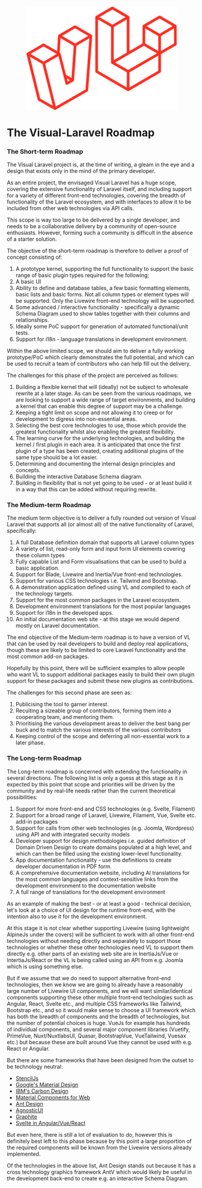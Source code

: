<p align="center"><a href="https://github.com/Tranzakt/Visual-Laravel/" target="_blank"><img src="https://raw.githubusercontent.com/Tranzakt/Visual-Laravel/main/resources/graphics/VisualLaravel.svg" width="400" alt="Visual Laravel Logo"></a></p>

# The Visual-Laravel Roadmap

### The Short-term Roadmap

The Visual Laravel project is, at the time of writing, a gleam in the eye and a design that exists only in the mind of the primary developer.

As an entire project, the envisaged Visual Laravel has a huge scope, 
covering the extensive functionality of Laravel itself,
and including support for a variety of different front-end technologies,
covering the breadth of functionality of the Laravel ecosystem,
and with interfaces to allow it to be included from other web technologies 
via API calls.

This scope is way too large to be delivered by a single developer, 
and needs to be a collaborative delivery by a community of open-source enthusiasts.
However, forming such a community is difficult in the absence of a starter solution.

The objective of the short-term roadmap is therefore to deliver a proof of concept
consisting of:

1. A prototype kernel, supporting the full functionality to support
   the basic range of basic plugin types required for the following; 
2. A basic UI
3. Ability to define and database tables, a few basic formatting elements, basic lists and basic forms.
   Not all column types or element types will be supported.
   Only the Livewire front-end technology will be supported.
4. Some advanced / interactive functionality - specifically a dynamic Schema Diagram used to show tables together with their columns and relationships.
5. Ideally some PoC support for generation of automated functional/unit tests.
6. Support for i18n - language translations in development environment.

Within the above limited scope, we should aim to deliver a fully working prototype/PoC which clearly demonstrates the full potential, 
and which can be used to recruit a team of contributors who can help fill out the delivery.

The challenges for this phase of the project are perceived as follows:

1. Building a flexible kernel that will (ideally) not be subject to wholesale rewrite at a later stage.
   As can be seen from the various roadmaps, we are looking to support a wide range of target environments,
   and building a kernel that can enable this degree of support may be a challenge.
2. Keeping a tight limit on scope and not allowing it to creep or for development to digress into non-essential areas.
3. Selecting the best core technologies to use,
   those which provide the greatest functionality whilst also enabling the greatest flexibility.
4. The learning curve for the underlying technologies, and building the kernel / first plugin in each area.
   It is anticipated that once the first plugin of a type has been created,
   creating additional plugins of the same type should be a lot easier.
5. Determining and documenting the internal design principles and concepts.
6. Building the interactive Database Schema diagram.
7. Building in flexibility that is not yet going to be used - or at least build it in a way that this can be added without requiring rewrite.


### The Medium-term Roadmap

The medium term objective is to deliver a fully rounded out version of Visual Laravel that supports all
(or almost all) of the native functionality of Laravel, specifically:

1. A full Database definition domain that supports all Laravel column types
2. A variety of list, read-only form and input form UI elements covering these column types
3. Fully capable List and Form visualisations that can be used to build a basic application.
4. Support for Blade, Livewire and Inertia/Vue front-end technologies.
5. Support for various CSS technologies i.e. Tailwind and Bootstrap.
6. A demonstration application defined using VL and compiled to each of the technology targets.
7. Support for the most common packages in the Laravel ecosystem.
8. Development environment translations for the most popular languages
9. Support for i18n in the developed apps.
10. An initial documentation web site - at this stage we would depend mostly on Laravel documentation.

The end objective of the Medium-term roadmap is to have a version of VL that can be used by real developers to build and deploy real applications,
though these are likely to be limited to core Laravel functionality and the most common add-on packages.

Hopefully by this point, there will be sufficient examples to allow people who want VL to support additional packages
easily to build their own plugin support for these packages and submit these new plugins as contributions.

The challenges for this second phase are seen as:

1. Publicising the tool to garner interest.
2. Recuiting a sizeable group of contributors, forming them into a cooperating team, and mentoring them.
3. Prioritising the various development areas to deliver the best bang per buck and to match the various interests of the various contributors
4. Keeping control of the scope and deferring all non-essential work to a later phase.

### The Long-term Roadmap

The Long-term roadmap is concerned with extending the functionality in several directions. 
The following list is only a guess at this stage as it is expected by this point that 
scope and priorities will be driven by the community and by real-life needs rather than
the current theoretical possibilities:

1. Support for more front-end and CSS technologies (e.g. Svelte, Filament)
2. Support for a broad range of Laravel, Livewire, Filament, Vue, Svelte etc. add-in packages
3. Support for calls from other web technologies (e.g. Joomla, Wordpress) using API and with integrated security models
4. Developer support for design methodologies
   i.e. guided definition of Domain Driven Design to create domains populated at a high level,
   and which can then be filled using the existing lower-level functionality.
5. App documentation functionality - use the definitions to create developer documentation in PDF form.
6. A comprehensive documentation website, including AI translations for the most common languages
   and context-sensitive links from the development environment to the documentation website 
7. A full range of translations for the development environment

As an example of making the best - or at least a good - technical decision, let's look at a choice of UI design for the runtime front-end, 
with the intention also to use it for the development environment.

At this stage it is not clear whether supporting Livewire 
(using lightweight AlpineJs under the covers)
will be sufficient to work with all other front-end technologies 
without needing directly and separately to support those technologies
or whether these other technologies need VL to support them directly
e.g. other parts of an existing web site are in InertiaJs/Vue or IntertiaJs/React
or the VL is being called using an API from e.g. Joomla which is using something else. 

But if we assume that we do need to support alternative front-end technologies, 
then we know we are going to already have a reasonably large number of Livewire UI components, 
and we will want similar/identical components supporting these other multiple front-end techologies 
such as Angular, React, Svelte etc.,
and multiple CSS frameworks like Tailwind, Bootstrap etc.,
and so it would make sense to choose a UI framework which has 
both the breadth of components
and the breadth of technologies,
but the number of potential choices is huge.
VueJs for example has hundreds of individual components, 
and several major component libraries 
(Vuetify, PrimeVue, Nuxt/NuxtlabsUI, Quasar, BootstrapVue, VueTailwind, Vuesax etc.)
but because these are built around Vue they cannot be used with e.g. React or Angular.

But there are some frameworks that have been designed from the outset to be technology neutral:

* [StencilJs](https://stenciljs.com/)
* [Google's Material Design](https://mdbootstrap.com)
* [IBM's Carbon Design](https://carbondesignsystem.com/)
* [Material Components for Web](https://material-components.github.io/material-components-web-catalog/#/)
* [Ant Design](https://ant.design/)
* [AgnosticUI](https://www.agnosticui.com/)
* [Graphite](https://graphitedesignsystem.com/)
* [Svelte in Angular/Vue/React](https://phptuts.github.io/svelte-docs/webcomponents/)

But even here, there is still a lot of evaluation to do, 
however this is definitely best left to this phase because
by this point a large proportion of the required components will be known from the 
Livewire versions already implemented.

Of the technologies in the above list, 
Ant Design stands out because it has a cross technology graphics framework AntV
which would likely be useful in the development back-end to create 
e.g. an interactive Schema Diagram.
